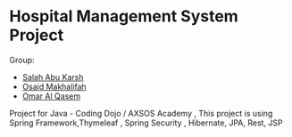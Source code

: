 # Hospital Management System Project
Group:
* [Salah Abu Karsh](https://github.com/LSSalah)
* [Osaid Makhalifah](https://github.com/OsaidM)
* [Omar Al Qasem](https://github.com/Omar-AlQasem)



Project for Java - Coding Dojo / AXSOS Academy , This project is using Spring Framework,Thymeleaf , Spring Security , Hibernate, JPA, Rest, JSP
